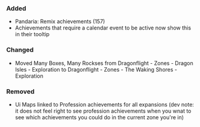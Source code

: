 <p><h3>Added</h3></p>
<ul>
<li>Pandaria: Remix achievements (157)</li>
<li>Achievements that require a calendar event to be active now show this in their tooltip</li>
</ul>
<p><h3>Changed</h3></p>
<ul>
<li>Moved Many Boxes, Many Rockses from Dragonflight - Zones - Dragon Isles - Exploration to Dragonflight - Zones - The Waking Shores - Exploration</li>
</ul>
<p><h3>Removed</h3></p>
<ul>
<li>Ui Maps linked to Profession achievements for all expansions (dev note: it does not feel right to see profession achievements when you wnat to see which achievements you could do in the current zone you're in)</li>
</ul>